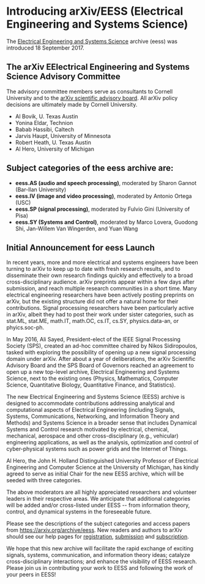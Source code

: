 # Introducing arXiv/EESS (Electrical Engineering and Systems Science)

The [Electrical Engineering and Systems Science](/archive/eess) archive (eess) was introduced 18 September 2017.

## The arXiv EElectrical Engineering and Systems Science Advisory Committee

The advisory committee members serve as consultants to Cornell University and to the [arXiv scientific advisory board](/about/people/scientific_ad_board). All arXiv policy decisions are ultimately made by Cornell University.

- Al Bovik, U. Texas Austin
- Yonina Eldar, Technion
- Babab Hassibi, Caltech
- Jarvis Haupt, University of Minnesota
- Robert Heath, U. Texas Austin
- Al Hero, University of Michigan


## Subject categories of the **eess** archive are:

- **eess.AS (audio and speech processing)**, moderated by Sharon Gannot (Bar-Ilan
University)
- **eess.IV (image and video processing)**, moderated by Antonio Ortega (USC)
- **eess.SP (signal processing)**, moderated by Fulvio Gini (University 
of Pisa)
- **eess.SY (Systems and Control)**, moderated by  Marco Lovera, Guodong Shi, Jan-Willem Van Wingerden, and Yuan Wang


## Initial Announcement for eess Launch

In recent years, more and more electrical and systems engineers have been 
turning to arXiv to keep up to date with fresh research results, and to 
disseminate their own research findings quickly and effectively to a broad 
cross-disciplinary audience. arXiv preprints appear within a few days 
after submission, and reach multiple research communities in a short 
time. Many electrical engineering researchers have been actively posting 
preprints on arXiv, but the existing structure did not offer a natural 
home for their contributions. Signal processing researchers have been 
particularly active in arXiv, albeit they had to post their work under 
sister categories, such as stat.ML, stat.ME, math.IT, math.OC, cs.IT, 
cs.SY, physics.data-an, or phyics.soc-ph. 

In May 2016, Ali Sayed, President-elect of the IEEE Signal Processing 
Society (SPS), created an ad-hoc committee chaired by Nikos Sidiropoulos, 
tasked with exploring the possibility of opening up a new signal processing 
domain under arXiv. After about a year of deliberations, the arXiv 
Scientific Advisory Board and the SPS Board of Governors reached an agreement 
to open up a new top-level archive, Electrical Engineering and Systems 
Science, next to the existing ones (Physics, Mathematics, Computer Science, 
Quantitative Biology, Quantitative Finance, and Statistics). 

The new Electrical Engineering and Systems Science (EESS) archive is designed 
to accommodate contributions addressing analytical and computational aspects 
of Electrical Engineering (including Signals, Systems, Communications, Networking, 
and Information Theory and Methods) and Systems Science in a broader sense that 
includes Dynamical Systems and Control research motivated by electrical, chemical, 
mechanical, aerospace and other cross-disciplinary (e.g., vehicular) engineering 
applications, as well as the analysis, optimization and control of cyber-physical 
systems such as power grids and the Internet of Things. 

Al Hero, the John H. Holland Distinguished University Professor of Electrical 
Engineering and Computer Science at the University of Michigan, has kindly agreed 
to serve as initial Chair for the new EESS archive, which will be seeded with 
three categories.

The above moderators are all highly appreciated researchers and volunteer leaders in their 
respective areas. We anticipate that additional categories will be added and/or 
cross-listed under EESS -- from information theory, control, and dynamical systems 
in the foreseeable future. 

Please see the descriptions of the subject categories and access papers from <a href="/archive/eess">https://arxiv.org/archive/eess</a>. New readers and authors to arXiv should see our help pages for [registration](/help/registerhelp), [submission](/help/submit) and [subscription](/help/subscribe).

We hope that this new archive will facilitate the rapid exchange of exciting signals, 
systems, communication, and information theory ideas; catalyze cross-disciplinary 
interactions; and enhance the visibility of EESS research. Please join us in 
contributing your work to EESS and following the work of your peers in EESS! 
